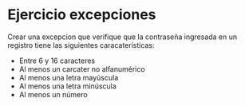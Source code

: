 # Ejercicio excepciones

Crear una excepcion que verifique que la contraseña ingresada en un registro tiene las siguientes caracaterísticas:

- Entre 6 y 16 caracteres
- Al menos un carcater no alfanumérico
- Al menos una letra mayúscula
- Al menos una letra minúscula
- Al menos un número